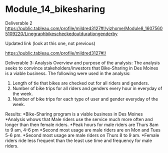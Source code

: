 # Module_14_bikesharing

Deliverable 2
https://public.tableau.com/profile/mildred3127#!/vizhome/Module8_16075605109220/Linegraphbikescheckedoutdurationgenderby


Updated link (look at this one, not previous)

https://public.tableau.com/profile/mildred3127#!/


Deliverable 3: Analysis
Overview and purpose of the analysis: 
The analysis seeks to convince stakeholders/investors that Bike-Sharing in Des Moines is a viable business.  The following were used in the analysis:
1) Length of tie that bikes are checked out for all riders and genders.
2) Number of bike trips for all riders and genders every hour in everyday of the week.
3) Number of bike trips for each type of user and gender everyday of the week.  

Results:
*Bike-Sharing program is a viable business in Des Moines
*Analysis whows that Male riders use the service much more often and longer than then female riders.
*Peak hours for male riders are Thurs 8am to 9 am, 4-6 pm
*Second most usage are male riders are on Mon and Tues 5-6 pm.
*Second most usage are male riders on Thurs 8 to 9 am.
*Female riders ride less frequent than the least use time and frequency for male riders.



